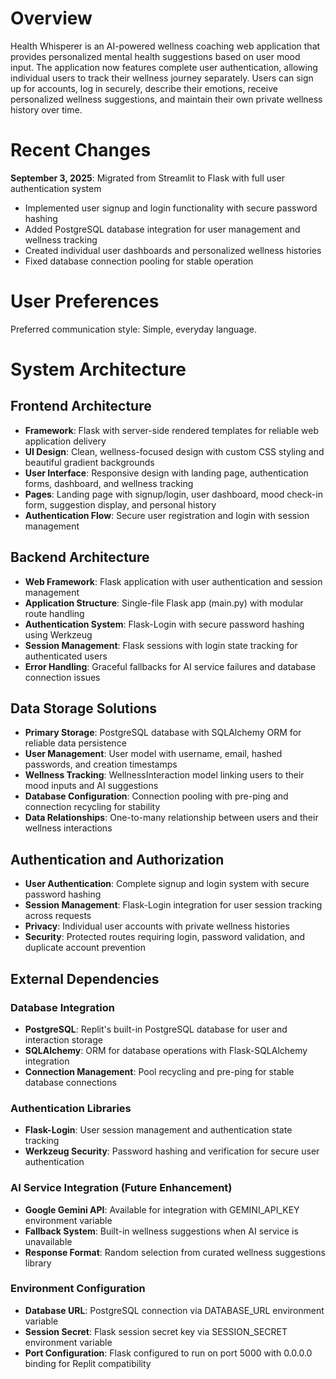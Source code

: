 # Overview

Health Whisperer is an AI-powered wellness coaching web application that provides personalized mental health suggestions based on user mood input. The application now features complete user authentication, allowing individual users to track their wellness journey separately. Users can sign up for accounts, log in securely, describe their emotions, receive personalized wellness suggestions, and maintain their own private wellness history over time.

# Recent Changes

**September 3, 2025**: Migrated from Streamlit to Flask with full user authentication system
- Implemented user signup and login functionality with secure password hashing
- Added PostgreSQL database integration for user management and wellness tracking
- Created individual user dashboards and personalized wellness histories
- Fixed database connection pooling for stable operation

# User Preferences

Preferred communication style: Simple, everyday language.

# System Architecture

## Frontend Architecture
- **Framework**: Flask with server-side rendered templates for reliable web application delivery
- **UI Design**: Clean, wellness-focused design with custom CSS styling and beautiful gradient backgrounds
- **User Interface**: Responsive design with landing page, authentication forms, dashboard, and wellness tracking
- **Pages**: Landing page with signup/login, user dashboard, mood check-in form, suggestion display, and personal history
- **Authentication Flow**: Secure user registration and login with session management

## Backend Architecture
- **Web Framework**: Flask application with user authentication and session management
- **Application Structure**: Single-file Flask app (main.py) with modular route handling
- **Authentication System**: Flask-Login with secure password hashing using Werkzeug
- **Session Management**: Flask sessions with login state tracking for authenticated users
- **Error Handling**: Graceful fallbacks for AI service failures and database connection issues

## Data Storage Solutions
- **Primary Storage**: PostgreSQL database with SQLAlchemy ORM for reliable data persistence
- **User Management**: User model with username, email, hashed passwords, and creation timestamps
- **Wellness Tracking**: WellnessInteraction model linking users to their mood inputs and AI suggestions
- **Database Configuration**: Connection pooling with pre-ping and connection recycling for stability
- **Data Relationships**: One-to-many relationship between users and their wellness interactions

## Authentication and Authorization
- **User Authentication**: Complete signup and login system with secure password hashing
- **Session Management**: Flask-Login integration for user session tracking across requests
- **Privacy**: Individual user accounts with private wellness histories
- **Security**: Protected routes requiring login, password validation, and duplicate account prevention

## External Dependencies

### Database Integration
- **PostgreSQL**: Replit's built-in PostgreSQL database for user and interaction storage
- **SQLAlchemy**: ORM for database operations with Flask-SQLAlchemy integration
- **Connection Management**: Pool recycling and pre-ping for stable database connections

### Authentication Libraries
- **Flask-Login**: User session management and authentication state tracking
- **Werkzeug Security**: Password hashing and verification for secure user authentication

### AI Service Integration (Future Enhancement)
- **Google Gemini API**: Available for integration with GEMINI_API_KEY environment variable
- **Fallback System**: Built-in wellness suggestions when AI service is unavailable
- **Response Format**: Random selection from curated wellness suggestions library

### Environment Configuration
- **Database URL**: PostgreSQL connection via DATABASE_URL environment variable
- **Session Secret**: Flask session secret key via SESSION_SECRET environment variable
- **Port Configuration**: Flask configured to run on port 5000 with 0.0.0.0 binding for Replit compatibility